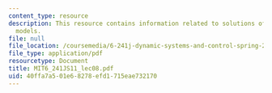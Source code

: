 ```yaml
---
content_type: resource
description: This resource contains information related to solutions of state-space
  models.
file: null
file_location: /coursemedia/6-241j-dynamic-systems-and-control-spring-2011/40ffa7a501e68278efd1715eae732170_MIT6_241JS11_lec08.pdf
file_type: application/pdf
resourcetype: Document
title: MIT6_241JS11_lec08.pdf
uid: 40ffa7a5-01e6-8278-efd1-715eae732170
---
```


